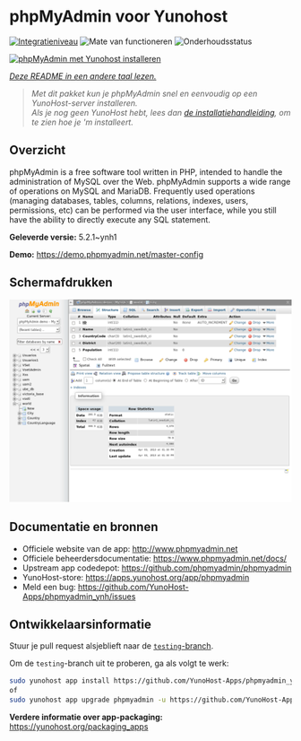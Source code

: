 <!--
NB: Deze README is automatisch gegenereerd door <https://github.com/YunoHost/apps/tree/master/tools/readme_generator>
Hij mag NIET handmatig aangepast worden.
-->

# phpMyAdmin voor Yunohost

[![Integratieniveau](https://apps.yunohost.org/badge/integration/phpmyadmin)](https://ci-apps.yunohost.org/ci/apps/phpmyadmin/)
![Mate van functioneren](https://apps.yunohost.org/badge/state/phpmyadmin)
![Onderhoudsstatus](https://apps.yunohost.org/badge/maintained/phpmyadmin)

[![phpMyAdmin met Yunohost installeren](https://install-app.yunohost.org/install-with-yunohost.svg)](https://install-app.yunohost.org/?app=phpmyadmin)

*[Deze README in een andere taal lezen.](./ALL_README.md)*

> *Met dit pakket kun je phpMyAdmin snel en eenvoudig op een YunoHost-server installeren.*  
> *Als je nog geen YunoHost hebt, lees dan [de installatiehandleiding](https://yunohost.org/install), om te zien hoe je 'm installeert.*

## Overzicht

phpMyAdmin is a free software tool written in PHP, intended to handle the administration of MySQL over the Web. phpMyAdmin supports a wide range of operations on MySQL and MariaDB. Frequently used operations (managing databases, tables, columns, relations, indexes, users, permissions, etc) can be performed via the user interface, while you still have the ability to directly execute any SQL statement.

**Geleverde versie:** 5.2.1~ynh1

**Demo:** <https://demo.phpmyadmin.net/master-config>

## Schermafdrukken

![Schermafdrukken van phpMyAdmin](./doc/screenshots/68747470733a2f2f7777772e7068706d7961646d696e2e6e65742f7374617469632f696d616765732f73637265656e73686f74732f7374727563747572652e706e67.png)

## Documentatie en bronnen

- Officiele website van de app: <http://www.phpmyadmin.net>
- Officiele beheerdersdocumentatie: <https://www.phpmyadmin.net/docs/>
- Upstream app codedepot: <https://github.com/phpmyadmin/phpmyadmin>
- YunoHost-store: <https://apps.yunohost.org/app/phpmyadmin>
- Meld een bug: <https://github.com/YunoHost-Apps/phpmyadmin_ynh/issues>

## Ontwikkelaarsinformatie

Stuur je pull request alsjeblieft naar de [`testing`-branch](https://github.com/YunoHost-Apps/phpmyadmin_ynh/tree/testing).

Om de `testing`-branch uit te proberen, ga als volgt te werk:

```bash
sudo yunohost app install https://github.com/YunoHost-Apps/phpmyadmin_ynh/tree/testing --debug
of
sudo yunohost app upgrade phpmyadmin -u https://github.com/YunoHost-Apps/phpmyadmin_ynh/tree/testing --debug
```

**Verdere informatie over app-packaging:** <https://yunohost.org/packaging_apps>
